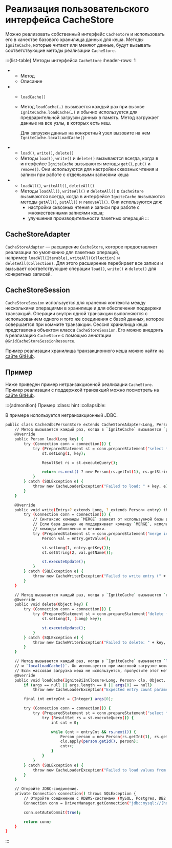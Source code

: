 # Реализация пользовательского интерфейса CacheStore

Можно реализовать собственный интерфейс `CacheStore` и использовать его в качестве базового хранилища данных для кеша. Методы `IgniteCache`, которые читают или меняют данные, будут вызывать соответствующие методы реализации `CacheStore`.

:::{list-table} Методы интерфейса `CacheStore`
:header-rows: 1
 
+   *   Метод
    *   Описание
+   *   `loadCache()`
    *   Метод `loadCache(…)` вызывается каждый раз при вызове `IgniteCache.loadCache(…)` и обычно используется для предварительной загрузки данных в память. Метод загружает данные на все узлы, в которых есть кеш.
    
        Для загрузки данных на конкретный узел вызовите на нем `IgniteCache.localLoadCache()`
+   *   `load()`,  `write()`, `delete()`
    *   Методы `load()`,  `write()` и `delete()` вызываются всегда, когда в интерфейсe `IgniteCache` вызываются методы `get()`, `put()` и `remove()`. Они используются для настройки сквозных чтения и записи при работе с отдельными записями кеша
+   *   `loadAll()`,  `writeAll()`, `deleteAll()`
    *   Методы `loadAll()`,  `writeAll()` и `deleteAll()` в `CacheStore` вызываются всегда, когда в интерфейсе `IgniteCache` вызываются методы `getAll()`, `putAll()` и `removeAll()`. Они используются для:
        - настройки сквозных чтения и записи при работе с множественными записями кеша;
        - улучшения производительности пакетных операций
:::

## CacheStoreAdapter

`CacheStoreAdapter` — расширение `CacheStore`, которое предоставляет реализации по умолчанию для пакетных операций, например `loadAll(Iterable)`, `writeAll(Collection)` и `deleteAll(Collection)`. Для этого расширение перебирает все записи и вызывает соответствующие операции `load()`, `write()` и `delete()` для конкретных записей.

## CacheStoreSession

`CacheStoreSession` используется для хранения контекста между несколькими операциями в хранилище и для обеспечения поддержки транзакций. Операции внутри одной транзакции выполняются с использованием одного и того же соединения с базой данных, которое совершается при коммите транзакции. Сессия хранилища кеша представлена объектом класса `CacheStoreSession`. Его можно внедрить в реализацию `CacheStore` с помощью аннотации `@GridCacheStoreSessionResource`.

Пример реализации хранилища транзакционного кеша можно найти на [сайте GitHub](https://github.com/apache/ignite/blob/master/examples/src/main/java/org/apache/ignite/examples/datagrid/store/jdbc/CacheJdbcPersonStore.java).

## Пример

Ниже приведен пример нетранзакционной реализации `CacheStore`. Пример реализации с поддержкой транзакций можно посмотреть на [сайте GitHub](https://github.com/apache/ignite/blob/master/examples/src/main/java/org/apache/ignite/examples/datagrid/store/jdbc/CacheJdbcPersonStore.java).

:::{admonition} Пример
:class: hint 
:collapsible:

В примере используется нетранзакционный JDBC.

```bash
public class CacheJdbcPersonStore extends CacheStoreAdapter<Long, Person> {
    // Метод вызывается каждый раз, когда в `IgniteCache` вызывается `get(...)`.
    @Override
    public Person load(Long key) {
        try (Connection conn = connection()) {
            try (PreparedStatement st = conn.prepareStatement("select * from PERSON where id=?")) {
                st.setLong(1, key);

                ResultSet rs = st.executeQuery();

                return rs.next() ? new Person(rs.getInt(1), rs.getString(2)) : null;
            }
        } catch (SQLException e) {
            throw new CacheLoaderException("Failed to load: " + key, e);
        }
    }

    @Override
    public void write(Entry<? extends Long, ? extends Person> entry) throws CacheWriterException {
        try (Connection conn = connection()) {
            // Синтаксис команды `MERGE` зависит от используемой базы данных и должен быть адаптирован для нее.
            // Если база данных не поддерживает команду `MERGE`, используйте последовательные
            // команды обновления и вставки.
            try (PreparedStatement st = conn.prepareStatement("merge into PERSON (id, name) key (id) VALUES (?, ?)")) {
                Person val = entry.getValue();

                st.setLong(1, entry.getKey());
                st.setString(2, val.getName());

                st.executeUpdate();
            }
        } catch (SQLException e) {
            throw new CacheWriterException("Failed to write entry (" + entry + ")", e);
        }
    }

    // Метод вызывается каждый раз, когда в `IgniteCache` вызывается `remove(...)`.
    @Override
    public void delete(Object key) {
        try (Connection conn = connection()) {
            try (PreparedStatement st = conn.prepareStatement("delete from PERSON where id=?")) {
                st.setLong(1, (Long) key);

                st.executeUpdate();
            }
        } catch (SQLException e) {
            throw new CacheWriterException("Failed to delete: " + key, e);
        }
    }

    // Метод вызывается каждый раз, когда в `IgniteCache` вызывается `loadCache()`
    // и `localLoadCache()`. Он используется при массовой загрузке кеша.
    // Если массовая загрузка кеша не используется, пропустите этот метод.
    @Override
    public void loadCache(IgniteBiInClosure<Long, Person> clo, Object... args) {
        if (args == null || args.length == 0 || args[0] == null)
            throw new CacheLoaderException("Expected entry count parameter is not provided.");

        final int entryCnt = (Integer) args[0];

        try (Connection conn = connection()) {
            try (PreparedStatement st = conn.prepareStatement("select * from PERSON")) {
                try (ResultSet rs = st.executeQuery()) {
                    int cnt = 0;

                    while (cnt < entryCnt && rs.next()) {
                        Person person = new Person(rs.getInt(1), rs.getString(2));
                        clo.apply(person.getId(), person);
                        cnt++;
                    }
                }
            }
        } catch (SQLException e) {
            throw new CacheLoaderException("Failed to load values from cache store.", e);
        }
    }

    // Откройте JDBC-соединение.
    private Connection connection() throws SQLException {
        // Откройте соединение с RDBMS-системами (MySQL, Postgres, DB2, Microsoft SQL и так далее).
        Connection conn = DriverManager.getConnection("jdbc:mysql://[host]:[port]/[database]", "YOUR_USER_NAME", "YOUR_PASSWORD");

        conn.setAutoCommit(true);

        return conn;
    }
}
```
:::